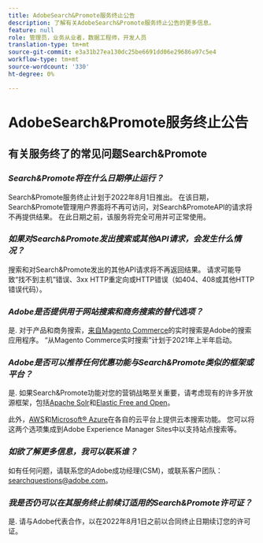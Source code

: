```yaml
---
title: AdobeSearch&Promote服务终止公告
description: 了解有关AdobeSearch&Promote服务终止公告的更多信息。
feature: null
role: 管理员，业务从业者，数据工程师，开发人员
translation-type: tm+mt
source-git-commit: e3a31b27ea130dc25be6691dd06e29686a97c5e4
workflow-type: tm+mt
source-wordcount: '330'
ht-degree: 0%

---
```



# AdobeSearch&amp;Promote服务终止公告

## 有关服务终了的常见问题Search&amp;Promote

### **_Search&amp;Promote将在什么日期停止运行？_**

Search&amp;Promote服务终止计划于2022年8月1日推出。 在该日期，Search&amp;Promote管理用户界面将不再可访问，对Search&amp;PromoteAPI的请求将不再提供结果。 在此日期之前，该服务将完全可用并可正常使用。

### **_如果对Search&amp;Promote发出搜索或其他API请求，会发生什么情况？_**

搜索和对Search&amp;Promote发出的其他API请求将不再返回结果。 请求可能导致“找不到主机”错误、3xx HTTP重定向或HTTP错误（如404、408或其他HTTP错误代码）。

### **_Adobe是否提供用于网站搜索和商务搜索的替代选项？_**

是. 对于产品和商务搜索，[来自Magento Commerce](https://blog.adobe.com/en/publish/2020/11/23/new-ai-capabilities-for-magento-commerce-improve-retail.html)的实时搜索是Adobe的搜索应用程序。 “从Magento Commerce实时搜索”计划于2021年上半年启动。

### **_Adobe是否可以推荐任何优惠功能与Search&amp;Promote类似的框架或平台？_**

是. 如果Search&amp;Promote功能对您的营销战略至关重要，请考虑现有的许多开放源框架，包括[Apache Solr](https://solr.apache.org/)和[Elastic Free and Open](https://www.elastic.co/about/free-and-open)。

此外，[AWS](https://aws.amazon.com/cloudsearch/)和[Microsoft® Azure](https://azure.microsoft.com/en-us/services/search/)在各自的云平台上提供云本搜索功能。 您可以将这两个选项集成到Adobe Experience Manager Sites中以支持站点搜索等。

### **_如欲了解更多信息，我可以联系谁？_**

如有任何问题，请联系您的Adobe成功经理(CSM)，或联系客户团队：[searchquestions@adobe.com](mailto:searchquestions@adobe.com)。

### **_我是否仍可以在其服务终止前续订适用的Search&amp;Promote许可证？_**

是. 请与Adobe代表合作，以在2022年8月1日之前以合同终止日期续订您的许可证。